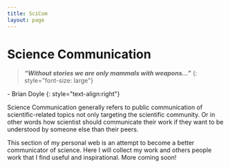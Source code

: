 ```yaml
---
title: SciCom
layout: page
---
```


# Science Communication

> ***“Without stories we are only mammals with weapons…”***
> {: style="font-size: large"}

\- Brian Doyle
{: style="text-align:right"}



Science Communication generally refers to public communication of scientific-related topics not only targeting the scientific community. Or in other words how scientist should communicate their work if they want to be understood by someone else than their peers.

This section of my personal web is an attempt to become a better communicator of science. Here I will collect my work and others people work that I find useful and inspirational. More coming soon!
